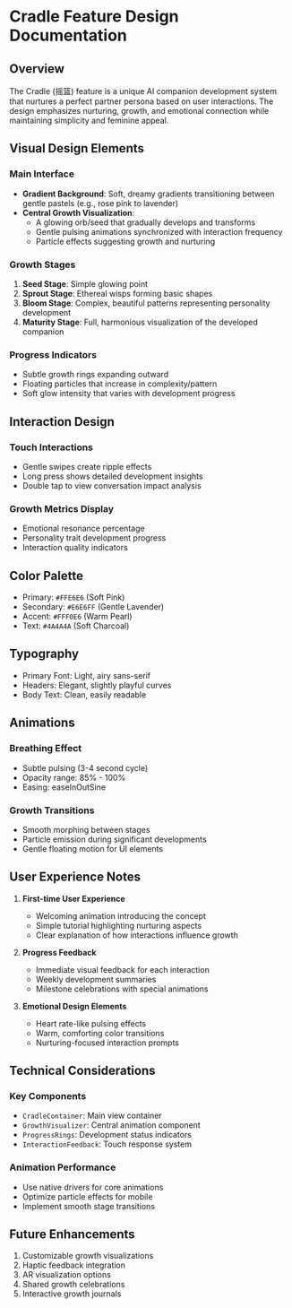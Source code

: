 # Cradle Feature Design Documentation

## Overview
The Cradle (摇篮) feature is a unique AI companion development system that nurtures a perfect partner persona based on user interactions. The design emphasizes nurturing, growth, and emotional connection while maintaining simplicity and feminine appeal.

## Visual Design Elements

### Main Interface
- **Gradient Background**: Soft, dreamy gradients transitioning between gentle pastels (e.g., rose pink to lavender)
- **Central Growth Visualization**: 
  - A glowing orb/seed that gradually develops and transforms
  - Gentle pulsing animations synchronized with interaction frequency
  - Particle effects suggesting growth and nurturing

### Growth Stages
1. **Seed Stage**: Simple glowing point
2. **Sprout Stage**: Ethereal wisps forming basic shapes
3. **Bloom Stage**: Complex, beautiful patterns representing personality development
4. **Maturity Stage**: Full, harmonious visualization of the developed companion

### Progress Indicators
- Subtle growth rings expanding outward
- Floating particles that increase in complexity/pattern
- Soft glow intensity that varies with development progress

## Interaction Design

### Touch Interactions
- Gentle swipes create ripple effects
- Long press shows detailed development insights
- Double tap to view conversation impact analysis

### Growth Metrics Display
- Emotional resonance percentage
- Personality trait development progress
- Interaction quality indicators

## Color Palette
- Primary: `#FFE6E6` (Soft Pink)
- Secondary: `#E6E6FF` (Gentle Lavender)
- Accent: `#FFF0E6` (Warm Pearl)
- Text: `#4A4A4A` (Soft Charcoal)

## Typography
- Primary Font: Light, airy sans-serif
- Headers: Elegant, slightly playful curves
- Body Text: Clean, easily readable

## Animations

### Breathing Effect
- Subtle pulsing (3-4 second cycle)
- Opacity range: 85% - 100%
- Easing: easeInOutSine

### Growth Transitions
- Smooth morphing between stages
- Particle emission during significant developments
- Gentle floating motion for UI elements

## User Experience Notes

1. **First-time User Experience**
   - Welcoming animation introducing the concept
   - Simple tutorial highlighting nurturing aspects
   - Clear explanation of how interactions influence growth

2. **Progress Feedback**
   - Immediate visual feedback for each interaction
   - Weekly development summaries
   - Milestone celebrations with special animations

3. **Emotional Design Elements**
   - Heart rate-like pulsing effects
   - Warm, comforting color transitions
   - Nurturing-focused interaction prompts

## Technical Considerations

### Key Components
- `CradleContainer`: Main view container
- `GrowthVisualizer`: Central animation component
- `ProgressRings`: Development status indicators
- `InteractionFeedback`: Touch response system

### Animation Performance
- Use native drivers for core animations
- Optimize particle effects for mobile
- Implement smooth stage transitions

## Future Enhancements
1. Customizable growth visualizations
2. Haptic feedback integration
3. AR visualization options
4. Shared growth celebrations
5. Interactive growth journals